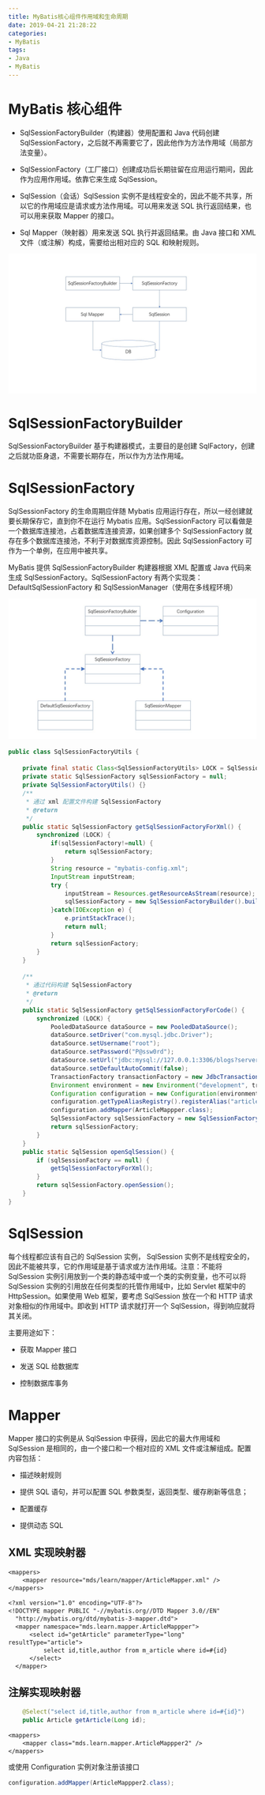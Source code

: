 ```yaml
---
title: MyBatis核心组件作用域和生命周期
date: 2019-04-21 21:28:22
categories:
- MyBatis
tags:
- Java
- MyBatis
---
```

# MyBatis 核心组件

- SqlSessionFactoryBuilder（构建器）使用配置和 Java 代码创建 SqlSessionFactory，之后就不再需要它了，因此他作为方法作用域（局部方法变量）。

- SqlSessionFactory（工厂接口）创建成功后长期驻留在应用运行期间，因此作为应用作用域。依靠它来生成 SqlSession。

- SqlSession（会话）SqlSession 实例不是线程安全的，因此不能不共享，所以它的作用域应是请求或方法作用域。可以用来发送 SQL 执行返回结果，也可以用来获取 Mapper 的接口。

- Sql Mapper（映射器）用来发送 SQL 执行并返回结果。由 Java 接口和  XML 文件（或注解）构成，需要给出相对应的 SQL 和映射规则。

![MyBatis核心组件](MyBatis核心组件作用域和生命周期/MyBatis核心组件.jpg)

# SqlSessionFactoryBuilder

SqlSessionFactoryBuilder 基于构建器模式，主要目的是创建 SqlFactory，创建之后就功臣身退，不需要长期存在，所以作为方法作用域。

# SqlSessionFactory

SqlSessionFactory 的生命周期应伴随 Mybatis 应用运行存在，所以一经创建就要长期保存它，直到你不在运行 Mybatis 应用。SqlSessionFactory 可以看做是一个数据库连接池，占着数据库连接资源，如果创建多个 SqlSessionFactory  就存在多个数据库连接池，不利于对数据库资源控制。因此 SqlSessionFactory 可作为一个单例，在应用中被共享。

MyBatis 提供 SqlSessionFactoryBuilder 构建器根据 XML 配置或 Java 代码来生成 SqlSessionFactory。SqlSessionFactory 有两个实现类：DefaultSqlSessionFactory 和 SqlSessionManager（使用在多线程环境）

![SqlSessionFactory](MyBatis核心组件作用域和生命周期/SqlSessionFactory生成.jpg)

```java
public class SqlSessionFactoryUtils {

	private final static Class<SqlSessionFactoryUtils> LOCK = SqlSessionFactoryUtils.class;
	private static SqlSessionFactory sqlSessionFactory = null;
	private SqlSessionFactoryUtils() {}
	/**
	 * 通过 xml 配置文件构建 SqlSessionFactory
	 * @return
	 */
	public static SqlSessionFactory getSqlSessionFactoryForXml() {
		synchronized (LOCK) {
			if(sqlSessionFactory!=null) {
				return sqlSessionFactory;
			}
			String resource = "mybatis-config.xml";
			InputStream inputStream;
			try {
				inputStream = Resources.getResourceAsStream(resource);
				sqlSessionFactory = new SqlSessionFactoryBuilder().build(inputStream);
			}catch(IOException e) {
				e.printStackTrace();
				return null;
			}
			return sqlSessionFactory;
		}
	}
	
	/**
	 * 通过代码构建 SqlSessionFactory 
	 * @return
	 */
	public static SqlSessionFactory getSqlSessionFactoryForCode() {
		synchronized (LOCK) {
			PooledDataSource dataSource = new PooledDataSource();
			dataSource.setDriver("com.mysql.jdbc.Driver");
			dataSource.setUsername("root");
			dataSource.setPassword("P@ssw0rd");
			dataSource.setUrl("jdbc:mysql://127.0.0.1:3306/blogs?serverTimezone=GMT");
			dataSource.setDefaultAutoCommit(false);
			TransactionFactory transactionFactory = new JdbcTransactionFactory();
			Environment environment = new Environment("development", transactionFactory, dataSource);
			Configuration configuration = new Configuration(environment);
			configuration.getTypeAliasRegistry().registerAlias("article", Article.class);
			configuration.addMapper(ArticleMappper.class);
			SqlSessionFactory sqlSessionFactory = new SqlSessionFactoryBuilder().build(configuration);
			return sqlSessionFactory;
		}
	}
	public static SqlSession openSqlSession() {
		if (sqlSessionFactory == null) {
			getSqlSessionFactoryForXml();
		}
		return sqlSessionFactory.openSession();
	}
}

```

# SqlSession

 每个线程都应该有自己的 SqlSession 实例， SqlSession 实例不是线程安全的，因此不能被共享，它的作用域是基于请求或方法作用域。注意：不能将 SqlSession 实例引用放到一个类的静态域中或一个类的实例变量，也不可以将 SqlSession 实例的引用放在任何类型的托管作用域中，比如 Servlet 框架中的 HttpSession。如果使用 Web 框架，要考虑 SqlSession 放在一个和 HTTP 请求对象相似的作用域中。即收到 HTTP 请求就打开一个 SqlSession，得到响应就将其关闭。

主要用途如下：

- 获取 Mapper 接口

- 发送 SQL 给数据库

- 控制数据库事务

# Mapper

Mapper 接口的实例是从 SqlSession 中获得，因此它的最大作用域和 SqlSession 是相同的，由一个接口和一个相对应的 XML 文件或注解组成。配置内容包括：

- 描述映射规则

- 提供 SQL 语句，并可以配置 SQL 参数类型，返回类型、缓存刷新等信息；

- 配置缓存

- 提供动态 SQL

## XML 实现映射器

```haml
<mappers>
    <mapper resource="mds/learn/mapper/ArticleMapper.xml" />
</mappers>
```

```haml
<?xml version="1.0" encoding="UTF-8"?>
<!DOCTYPE mapper PUBLIC "-//mybatis.org//DTD Mapper 3.0//EN"
  "http://mybatis.org/dtd/mybatis-3-mapper.dtd">
  <mapper namespace="mds.learn.mapper.ArticleMappper">
      <select id="getArticle" parameterType="long" resultType="article">
          select id,title,author from m_article where id=#{id}
      </select>
  </mapper>
```

## 注解实现映射器

```java
	@Select("select id,title,author from m_article where id=#{id}")
	public Article getArticle(Long id);
```

```haml
<mappers>
	<mapper class="mds.learn.mapper.ArticleMappper2" />
</mappers>
```

或使用 Configuration 实例对象注册该接口

```java
configuration.addMapper(ArticleMappper2.class);
```
